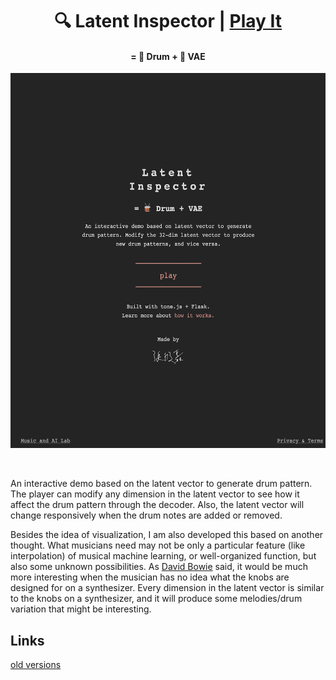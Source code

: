 <h1 align="center">
🔍 Latent Inspector | <a href="http://vibertthio.com/drum-vae-client/" target="_blank">Play It<a/>
</h1>

<h4 align="center">
= 🥁 Drum +  🤖 VAE
</h4>

<p align="center">
  <img src="./assets/drum-vae.gif" height="600px"/>
</p>


<br />

An interactive demo based on the latent vector to generate drum pattern. The player can modify any dimension in the latent vector to see how it affect the drum pattern through the decoder. Also, the latent vector will change responsively when the drum notes are added or removed.

Besides the idea of visualization, I am also developed this based on another thought. What musicians need may not be only a particular feature (like interpolation) of musical machine learning, or well-organized function, but also some unknown possibilities. As [David Bowie](https://www.youtube.com/watch?v=yadcdunOd7U) said, it would be much more interesting when the musician has no idea what the knobs are designed for on a synthesizer. Every dimension in the latent vector is similar to the knobs on a synthesizer, and it will produce some melodies/drum variation that might be interesting.

## Links

[old versions](./assets/versions.md)
